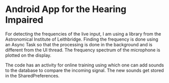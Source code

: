 Android App for the Hearing Impaired
====================================

For detecting the frequencies of the live input, I am using a library from the Astronomical Institute of Leithbridge. Finding the frequency is done using an Async Task so that the processing is done in the background and is different from the UI thread. The frequency spectrum of the microphone is plotted on the display.

The code has an activity for online training using which one can add sounds to the database to compare the incoming signal. The new sounds get stored in the SharedPreferences.
